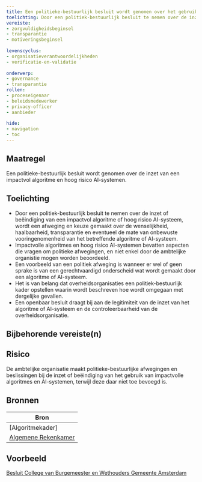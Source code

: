 ```yaml
---
title: Een politieke-bestuurlijk besluit wordt genomen over het gebruik van een impactvol algoritme en hoog risico AI-systemen. 
toelichting: Door een politiek-bestuurlijk besluit te nemen over de inzet van een impactvol algoritme of hoog risico AI-systeem, wordt een afweging en keuze gemaakt over de wenselijkheid, haalbaarheid, transparantie en eventueel de mate van onbewuste vooringenomheid van het betreffende algoritme of AI-systeem. Een openbaar besluit draagt ook bij aan de controleerbaarheid van een overheidsorganisatie. 
vereiste:
- zorgvuldigheidsbeginsel
- transparantie
- motiveringsbeginsel
  
levenscyclus:
- organisatieverantwoordelijkheden
- verificatie-en-validatie
  
onderwerp:
- governance
- transparantie
rollen:
- proceseigenaar
- beleidsmedewerker
- privacy-officer
- aanbieder
  
hide:
- navigation
- toc
---
```


<!-- tags -->

## Maatregel

Een politieke-bestuurlijk besluit wordt genomen over de inzet van een impactvol algoritme en hoog risico AI-systemen. 

## Toelichting
- Door een politiek-bestuurlijk besluit te nemen over de inzet of beëindiging van een impactvol algoritme of hoog risico AI-systeem, wordt een afweging en keuze gemaakt over de wenselijkheid, haalbaarheid, transparantie en eventueel de mate van onbewuste vooringenomenheid van het betreffende algoritme of AI-systeem.
- Impactvolle algoritmes en hoog risico AI-systemen bevatten aspecten die vragen om politieke afwegingen, en niet enkel door de ambtelijke organistie mogen worden beoordeeld.
- Een voorbeeld van een politiek afweging is wanneer er wel of geen sprake is van een gerechtvaardigd onderscheid wat wordt gemaakt door een algoritme of AI-systeem. 
- Het is van belang dat overheidsorganisaties een politiek-bestuurlijk kader opstellen waarin wordt beschreven hoe wordt omgegaan met dergelijke gevallen. 
- Een openbaar besluit draagt bij aan de legitimiteit van de inzet van het algoritme of AI-systeem en de controleerbaarheid van de overheidsorganisatie. 
    
## Bijbehorende vereiste(n)

<!-- list_vereisten_on_maatregelen_page -->

## Risico
De ambtelijke organisatie maakt politieke-bestuurlijke afwegingen en beslissingen bij de inzet of beëindiging van het gebruik van impactvolle algoritmes en AI-systemen, terwijl deze daar niet toe bevoegd is.

## Bronnen
| Bron                                                                                                                                                                     |
|--------------------------------------------------------------------------------------------------------------------------------------------------------------------------|
| [Algoritmekader] |
| [Algemene Rekenkamer](https://rekenkamer.rotterdam.nl/wp-content/uploads/2024/05/RO2205-kleur-bekennen-vervolgonderzoek-algoritmes-rekenkamer-rotterdam.pdf)

## Voorbeeld

[Besluit College van Burgemeester en Wethouders Gemeente Amsterdam](https://www.amsterdam.nl/bestuur-organisatie/college/nieuws/nieuws-24-januari-2024/) 
